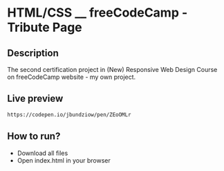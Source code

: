 # HTML/CSS \_\_ freeCodeCamp - Tribute Page

## Description

The second certification project in (New) Responsive Web Design Course on freeCodeCamp website - my own project.

## Live preview

```sh
https://codepen.io/jbundziow/pen/ZEoOMLr
```

## How to run?

- Download all files
- Open index.html in your browser
